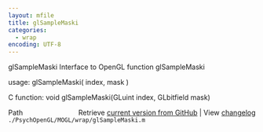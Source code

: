```yaml
---
layout: mfile
title: glSampleMaski
categories:
  - wrap
encoding: UTF-8
---
```


glSampleMaski  Interface to OpenGL function glSampleMaski  

usage:  glSampleMaski( index, mask )  

C function:  void glSampleMaski(GLuint index, GLbitfield mask)  


<div class="code_header" style="text-align:right;">
  <span style="float:left;">Path&nbsp;&nbsp;</span> <span class="counter">Retrieve <a href=
  "https://raw.github.com/Psychtoolbox-3/Psychtoolbox-3/beta/./PsychOpenGL/MOGL/wrap/glSampleMaski.m">current version from GitHub</a> | View <a href=
  "https://github.com/Psychtoolbox-3/Psychtoolbox-3/commits/beta/./PsychOpenGL/MOGL/wrap/glSampleMaski.m">changelog</a></span>
</div>
<div class="code">
  <code>./PsychOpenGL/MOGL/wrap/glSampleMaski.m</code>
</div>
